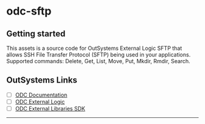 # odc-sftp


## Getting started

This assets is a source code for OutSystems External Logic SFTP that allows SSH File Transfer Protocol (SFTP) being used in your applications. 
Supported commands: Delete, Get, List, Move, Put, Mkdir, Rmdir, Search.

## OutSystems Links

- [ ] [ODC Documentation](https://success.outsystems.com/documentation/outsystems_developer_cloud/)
- [ ] [ODC External Logic](https://success.outsystems.com/documentation/outsystems_developer_cloud/building_apps/extend_your_apps_with_external_logic/)
- [ ] [ODC External Libraries SDK](https://success.outsystems.com/documentation/outsystems_developer_cloud/building_apps/extend_your_apps_with_external_logic/external_libraries_sdk_readme/)

***